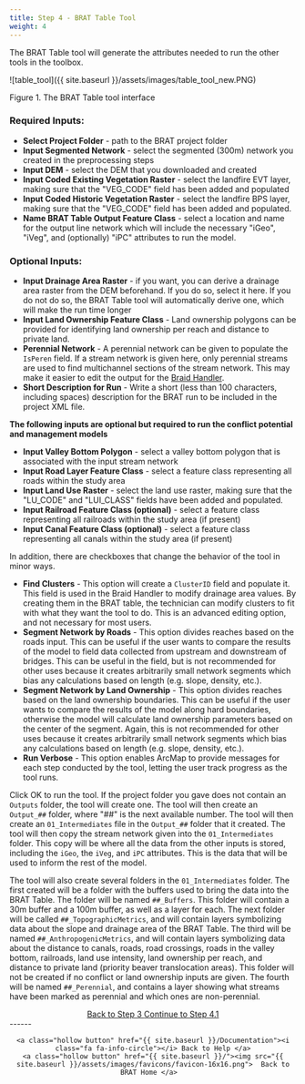 ```yaml
---
title: Step 4 - BRAT Table Tool
weight: 4
---
```


The BRAT Table tool will generate the attributes needed to run the other tools in the toolbox.

![table_tool]({{ site.baseurl }}/assets/images/table_tool_new.PNG)

Figure 1. The BRAT Table tool interface

### Required Inputs:

- **Select Project Folder** - path to the BRAT project folder
- **Input Segmented Network** - select the segmented (300m) network you created in the preprocessing steps
- **Input DEM** - select the DEM that you downloaded and created
- **Input Coded Existing Vegetation Raster** - select the landfire EVT layer, making sure that the "VEG_CODE" field has been added and populated
- **Input Coded Historic Vegetation Raster** - select the landfire BPS layer, making sure that the "VEG_CODE" field has been added and populated.
- **Name BRAT Table Output Feature Class** - select a location and name for the output line network which will include the necessary "iGeo", "iVeg", and (optionally) "iPC" attributes to run the model.

### Optional Inputs:

- **Input Drainage Area Raster** - if you want, you can derive a drainage area raster from the DEM beforehand.  If you do so, select it here.  If you do not do so, the BRAT Table tool will automatically derive one, which will make the run time longer
- **Input Land Ownership Feature Class** - Land ownership polygons can be provided for identifying land ownership per reach and distance to private land. 
- **Perennial Network** - A perennial network can be given to populate the `IsPeren` field. If a stream network is given here, only perennial streams are used to find multichannel sections of the stream network. This may make it easier to edit the output for the [Braid Handler](/Documentation/Tutorials/4.2-BRATBraidHandler).
- **Short Description for Run** - Write a short (less than 100 characters, including spaces) description for the BRAT run to be included in the project XML file. 

**The following inputs are optional but required to run the conflict potential and management models**

- **Input Valley Bottom Polygon** - select a valley bottom polygon that is associated with the input stream network
- **Input Road Layer Feature Class** - select a feature class representing all roads within the study area
- **Input Land Use Raster** - select the land use raster, making sure that the "LU_CODE" and "LUI_CLASS" fields have been added and populated.
- **Input Railroad Feature Class (optional)** - select a feature class representing all railroads within the study area (if present)
- **Input Canal Feature Class (optional)** - select a feature class representing all canals within the study area (if present)

In addition, there are checkboxes that change the behavior of the tool in minor ways.

- **Find Clusters** - This option will create a `ClusterID` field and populate it. This field is used in the Braid Handler to modify drainage area values. By creating them in the BRAT table, the technician can modify clusters to fit with what they want the tool to do. This is an advanced editing option, and not necessary for most users.
- **Segment Network by Roads** - This option divides reaches based on the roads input. This can be useful if the user wants to compare the results of the model to field data collected from upstream and downstream of bridges. This can be useful in the field, but is not recommended for other uses because it creates arbitrarily small network segments which bias any calculations based on length (e.g. slope, density, etc.).
- **Segment Network by Land Ownership** - This option divides reaches based on the land ownership boundaries. This can be useful if the user wants to compare the results of the model along hard boundaries, otherwise the model will calculate land ownership parameters based on the center of the segment. Again, this is not recommended for other uses because it creates arbitrarily small network segments which bias any calculations based on length (e.g. slope, density, etc.).
- **Run Verbose** - This option enables ArcMap to provide messages for each step conducted by the tool, letting the user track progress as the tool runs. 

Click OK to run the tool. If the project folder you gave does not contain an `Outputs` folder, the tool will create one. The tool will then create an `Output_##` folder, where "##" is the next available number. The tool will then create an `01_Intermediates` file in the `Output_##` folder that it created. The tool will then copy the stream network given into the `01_Intermediates` folder. This copy will be where all the data from the other inputs is stored, including the `iGeo`, the `iVeg`, and `iPC` attributes. This is the data that will be used to inform the rest of the model.

The tool will also create several folders in the `01_Intermediates` folder. The first created will be a folder with the buffers used to bring the data into the BRAT Table. The folder will be named `##_Buffers`. This folder will contain a 30m buffer and a 100m buffer, as well as a layer for each. The next folder will be called `##_TopographicMetrics`, and will contain layers symbolizing data about the slope and drainage area of the BRAT Table. The third will be named `##_AnthropogenicMetrics`, and will contain layers symbolizing data about the distance to canals, roads, road crossings, roads in the valley bottom, railroads, land use intensity, land ownership per reach, and distance to private land (priority beaver translocation areas). This folder will not be created if no conflict or land ownership inputs are given. The fourth will be named `##_Perennial`, and contains a layer showing what streams have been marked as perennial and which ones are non-perennial.

<div align="center">
	<a class="hollow button" href="{{ site.baseurl }}/Documentation/Tutorials/3-BRATProjectBuilder"><i class="fa fa-arrow-circle-left"></i> Back to Step 3 </a>
	<a class="hollow button" href="{{ site.baseurl }}/Documentation/Tutorials/4.1-DrainageAreaCheck"><i class="fa fa-arrow-circle-right"></i> Continue to Step 4.1 </a>
</div>	
------
<div align="center">

	<a class="hollow button" href="{{ site.baseurl }}/Documentation"><i class="fa fa-info-circle"></i> Back to Help </a>
	<a class="hollow button" href="{{ site.baseurl }}/"><img src="{{ site.baseurl }}/assets/images/favicons/favicon-16x16.png">  Back to BRAT Home </a>  
</div>